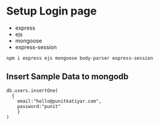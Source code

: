 # Setup Login page

- express
- ejs
- mongoose
- express-session 

```
npm i express ejs mongoose body-parser express-session

```

## Insert Sample Data to mongodb

```
db.users.insertOne(
  {
    email:"hello@punitkatiyar.com",
    password:"punit"
    }
)
```







